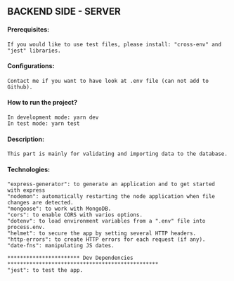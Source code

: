 ## BACKEND SIDE - SERVER

#### Prerequisites:
    If you would like to use test files, please install: "cross-env" and "jest" libraries.
#### Configurations: 
    Contact me if you want to have look at .env file (can not add to Github).
#### How to run the project?
    In development mode: yarn dev
    In test mode: yarn test

#### Description: 
    This part is mainly for validating and importing data to the database. 
#### Technologies: 
    "express-generator": to generate an application and to get started with express
    "nodemon": automatically restarting the node application when file changes are detected.
    "mongoose": to work with MongoDB.
    "cors": to enable CORS with varios options.
    "dotenv": to load environment variables from a ".env" file into process.env.
    "helmet": to secure the app by setting several HTTP headers.
    "http-errors": to create HTTP errors for each request (if any).
    "date-fns": manipulating JS dates.

    *********************** Dev Dependencies ************************************************
    "jest": to test the app.